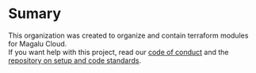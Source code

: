 # Sumary

This organization was created to organize and contain terraform modules for Magalu Cloud.
<br>
If you want help with this project, read our [code of conduct](https://github.com/terraform-magalu-cloud/.github/blob/main/CONDUCT_CODE.md) and the [repository on setup and code standards](https://github.com/terraform-magalu-cloud/how-can-help).

